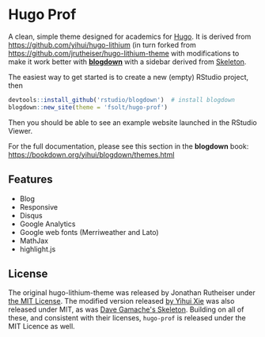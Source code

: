# Hugo Prof

A clean, simple theme designed for academics for [Hugo](https://gohugo.io/).  It is derived from https://github.com/yihui/hugo-lithium (in turn forked from https://github.com/jrutheiser/hugo-lithium-theme with modifications to make it work better with [**blogdown**](https://github.com/rstudio/blogdown) with a sidebar derived from [Skeleton](https://github.com/dhg/Skeleton/tree/master).

The easiest way to get started is to create a new (empty) RStudio project, then

```r
devtools::install_github('rstudio/blogdown')  # install blogdown
blogdown::new_site(theme = 'fsolt/hugo-prof')
```

Then you should be able to see an example website launched in the RStudio Viewer.

For the full documentation, please see this section in the **blogdown** book: https://bookdown.org/yihui/blogdown/themes.html

## Features

- Blog
- Responsive
- Disqus
- Google Analytics
- Google web fonts (Merriweather and Lato)
- MathJax
- highlight.js

## License

The original hugo-lithium-theme was released by Jonathan Rutheiser under [the MIT License](https://github.com/jrutheiser/hugo-lithium-theme/blob/master/LICENSE.md). The modified version released [by Yihui Xie](https://github.com/yihui/hugo-lithium/blob/master/LICENSE.md) was also released under MIT, as was [Dave Gamache's Skeleton](https://github.com/dhg/Skeleton/blob/master/LICENSE.md).  Building on all of these, and consistent with their licenses, `hugo-prof` is released under the MIT Licence as well.

